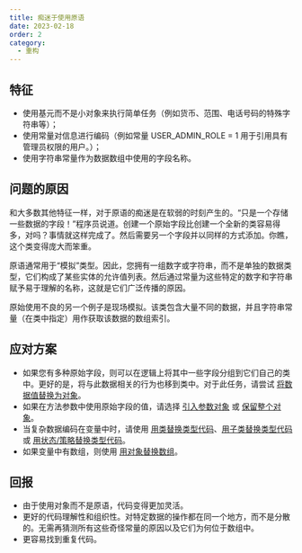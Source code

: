 ```yaml
---
title: 痴迷于使用原语
date: 2023-02-18
order: 2
category:
  - 重构
---
```


## 特征

- 使用基元而不是小对象来执行简单任务（例如货币、范围、电话号码的特殊字符串等）；
- 使用常量对信息进行编码（例如常量 USER_ADMIN_ROLE = 1 用于引用具有管理员权限的用户。）；
- 使用字符串常量作为数据数组中使用的字段名称。

## 问题的原因

和大多数其他特征一样，对于原语的痴迷是在软弱的时刻产生的。“只是一个存储一些数据的字段！”程序员说道。创建一个原始字段比创建一个全新的类容易得多，对吗？事情就这样完成了。然后需要另一个字段并以同样的方式添加。你瞧，这个类变得庞大而笨重。

原语通常用于“模拟”类型。因此，您拥有一组数字或字符串，而不是单独的数据类型，它们构成了某些实体的允许值列表。然后通过常量为这些特定的数字和字符串赋予易于理解的名称，这就是它们广泛传播的原因。

原始使用不良的另一个例子是现场模拟。该类包含大量不同的数据，并且字符串常量（在类中指定）用作获取该数据的数组索引。

## 应对方案

- 如果您有多种原始字段，则可以在逻辑上将其中一些字段分组到它们自己的类中。更好的是，将与此数据相关的行为也移到类中。对于此任务，请尝试 [将数据值替换为对象]()。
- 如果在方法参数中使用原始字段的值，请选择 [引入参数对象](../../techniques/simplifying-method-calls/introduce-parameter-object.md) 或 [保留整个对象]()。
- 当复杂数据编码在变量中时，请使用 [用类替换类型代码]()、[用子类替换类型代码]() 或 [用状态/策略替换类型代码]()。
- 如果变量中有数组，则使用 [用对象替换数组]()。

## 回报

- 由于使用对象而不是原语，代码变得更加灵活。
- 更好的代码理解性和组织性。对特定数据的操作都在同一个地方，而不是分散的。无需再猜测所有这些奇怪常量的原因以及它们为何位于数组中。
- 更容易找到重复代码。

